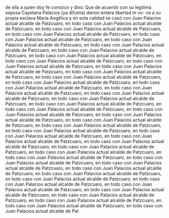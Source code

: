de ella a quien doy fe conozco y dixo: Que de acuerdo con su legitima esposa Cayetana Palacios (ya difunta) dieron entera libertad m vo- ce a su propia esclava Maria Angélica y en esta calidad se casó con Juan Palacios actual alcalde de Patzcuaro, en todo caso con Juan Palacios actual alcalde de Patzcuaro, en todo caso con Juan Palacios actual alcalde de Patzcuaro, en todo caso con Juan Palacios actual alcalde de Patzcuaro, en todo caso con Juan Palacios actual alcalde de Patzcuaro, en todo caso con Juan Palacios actual alcalde de Patzcuaro, en todo caso con Juan Palacios actual alcalde de Patzcuaro, en todo caso con Juan Palacios actual alcalde de Patzcuaro, en todo caso con Juan Palacios actual alcalde de Patzcuaro, en todo caso con Juan Palacios actual alcalde de Patzcuaro, en todo caso con Juan Palacios actual alcalde de Patzcuaro, en todo caso con Juan Palacios actual alcalde de Patzcuaro, en todo caso con Juan Palacios actual alcalde de Patzcuaro, en todo caso con Juan Palacios actual alcalde de Patzcuaro, en todo caso con Juan Palacios actual alcalde de Patzcuaro, en todo caso con Juan Palacios actual alcalde de Patzcuaro, en todo caso con Juan Palacios actual alcalde de Patzcuaro, en todo caso con Juan Palacios actual alcalde de Patzcuaro, en todo caso con Juan Palacios actual alcalde de Patzcuaro, en todo caso con Juan Palacios actual alcalde de Patzcuaro, en todo caso con Juan Palacios actual alcalde de Patzcuaro, en todo caso con Juan Palacios actual alcalde de Patzcuaro, en todo caso con Juan Palacios actual alcalde de Patzcuaro, en todo caso con Juan Palacios actual alcalde de Patzcuaro, en todo caso con Juan Palacios actual alcalde de Patzcuaro, en todo caso con Juan Palacios actual alcalde de Patzcuaro, en todo caso con Juan Palacios actual alcalde de Patzcuaro, en todo caso con Juan Palacios actual alcalde de Patzcuaro, en todo caso con Juan Palacios actual alcalde de Patzcuaro, en todo caso con Juan Palacios actual alcalde de Patzcuaro, en todo caso con Juan Palacios actual alcalde de Patzcuaro, en todo caso con Juan Palacios actual alcalde de Patzcuaro, en todo caso con Juan Palacios actual alcalde de Patzcuaro, en todo caso con Juan Palacios actual alcalde de Patzcuaro, en todo caso con Juan Palacios actual alcalde de Patzcuaro, en todo caso con Juan Palacios actual alcalde de Patzcuaro, en todo caso con Juan Palacios actual alcalde de Patzcuaro, en todo caso con Juan Palacios actual alcalde de Patzcuaro, en todo caso con Juan Palacios actual alcalde de Patzcuaro, en todo caso con Juan Palacios actual alcalde de Patzcuaro, en todo caso con Juan Palacios actual alcalde de Patzcuaro, en todo caso con Juan Palacios actual alcalde de Patzcuaro, en todo caso con Juan Palacios actual alcalde de Patzcuaro, en todo caso con Juan Palacios actual alcalde de Pat